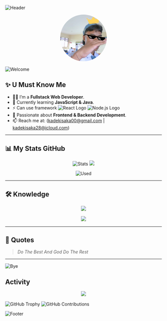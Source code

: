 <!-- Header Animasi -->
![Header](https://capsule-render.vercel.app/api?type=waving&color=gradient&height=150&section=header&text=HI%20This%20My%20GitHub!&fontSize=30&fontColor=fff&animation=fadeIn)


<!-- Foto Profil -->
<p align="center">
  <img src="gwesh.png" width="150" height="150" style="border-radius: 50%;" />
</p>

![Welcome](https://readme-typing-svg.demolab.com?font=Fira+Code&weight=600&size=30&duration=3000&pause=1000&color=F7F7F7&center=true&vCenter=true&width=900&lines=Hi+I’m+ISAKA+😎;Welcome+This+my+GitHub+profile!;+I+live+in+bali+i+love+code+work+with+together+😗)

<!-- Deskripsi Diri -->
## ✨ U Must Know Me
- 🧑‍💻 I’m a **Fullstack Web Developer**.
- 🌱 Currently learning **JavaScript & Java**.
- ⚡ Can use framework <img src="https://upload.wikimedia.org/wikipedia/commons/a/a7/React-icon.svg" alt="React Logo" width="20" height="20"> <img src="https://upload.wikimedia.org/wikipedia/commons/d/d9/Node.js_logo.svg" alt="Node.js Logo" width="30">
- 🎯 Passionate about **Frontend & Backend Development**.
- 📫 Reach me at: (kadekisaka00@gmail.com | kadekisaka28@icloud.com)

---

<!-- Statistik GitHub -->
## 📊 My Stats GitHub
<p align="center">
  <img src="https://github-readme-stats.vercel.app/api?username=SAKA-LG&show_icons=true&theme=radical" alt="Stats" />
  <img src="https://media3.giphy.com/media/v1.Y2lkPTc5MGI3NjExNnowdHM2ODNtNTRwdnhqdXdtNW9wMG05endpYXpuMWMxdzhqc2JlbyZlcD12MV9pbnRlcm5hbF9naWZfYnlfaWQmY3Q9Zw/HzPtbOKyBoBFsK4hyc/giphy.gif" width="200" />
</p>

<p align="center">
    <img src="https://github-readme-stats.vercel.app/api/top-langs/?username=SAKA-LG&layout=compact&langs_count=8&theme=radical" alt="Used" />
</p>

---

<!-- Bahasa & Tools -->
## 🛠️ Knowledge
<p align="center">
  <img src="https://skillicons.dev/icons?i=html,css,js,react,nodejs,tailwind,bootstrap,postman" />
</p>

<p align="center">
  <img src="https://media.giphy.com/media/sIIhZliB2McAo/giphy.gif" width="200px" />
</p>

---

<!-- Quotes -->
## 🌟 Quotes
> *Do The Best And God Do The Rest*

---

![Bye](https://readme-typing-svg.demolab.com?font=Fira+Code&weight=600&size=30&duration=3000&pause=1000&color=F7F7F7&center=true&vCenter=true&width=900&lines=Tangks+For+Reading+See+U+🤗)

## Activity
<p align="center">
  <img src="https://github-profile-summary-cards.vercel.app/api/cards/profile-details?username=SAKA-LG&theme=dark" />
  
  ![GitHub Trophy](https://github-profile-trophy.vercel.app/?username=SAKA-LG)
  ![GitHub Contributions](https://img.shields.io/github/contributors/SAKA-LG/SAKA-LG)
</p>






<!-- Animasi Footer -->
![Footer](https://capsule-render.vercel.app/api?type=waving&color=gradient&height=100&section=footer)
